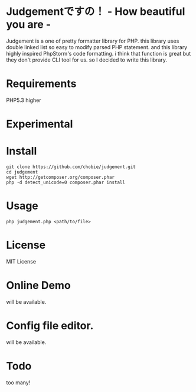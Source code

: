 # Judgementですの！ - How beautiful you are -

Judgement is a one of pretty formatter library for PHP.
this library uses double linked list so easy to modify parsed PHP statement.
and this library highly inspired PhpStorm's code formatting.
i think that function is great but they don't provide CLI tool for us.
so I decided to write this library.

# Requirements

PHP5.3 higher

# Experimental

# Install

````
git clone https://github.com/chobie/judgement.git
cd judgement
wget http://getcomposer.org/composer.phar
php -d detect_unicode=0 composer.phar install

````

# Usage

````
php judgement.php <path/to/file>
````

# License

MIT License

# Online Demo

will be available.

# Config file editor.

will be available.

# Todo

too many!
